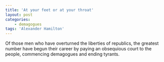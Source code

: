 ```yaml
---
title: 'At your feet or at your throat'
layout: post
categories:
    - demagogues
tags: 'Alexander Hamilton'
---
```


Of those men who have overturned the liberties of republics, the greatest number have begun their career by paying an obsequious court to the people, commencing demagogues and ending tyrants.